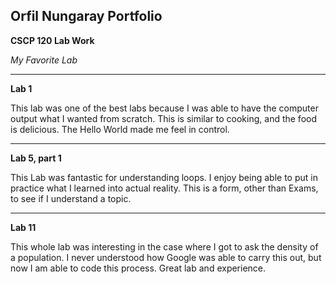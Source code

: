 ## Orfil Nungaray Portfolio

**CSCP 120 Lab Work**

*My Favorite Lab*

---

**Lab 1**

This lab was one of the best labs because I was able to have the computer output what I wanted from scratch.  This is similar to cooking, and the food is delicious.  The Hello World made me feel in control.

---

**Lab 5, part 1**


This Lab was fantastic for understanding loops.  I enjoy being able to put in practice what I learned into actual reality.  This is a form, other than Exams, to see if I understand a topic.

---

**Lab 11**

This whole lab was interesting in the case where I got to ask the density of a population.  I never understood how Google was able to carry this out, but now I am able to code this process.  Great lab and experience.

